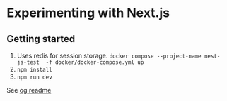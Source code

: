 # Experimenting with Next.js

## Getting started

1. Uses redis for session storage. `docker compose --project-name nest-js-test  -f docker/docker-compose.yml up`
2. `npm install`
3. `npm run dev`

See [og readme](./og-readme.md)